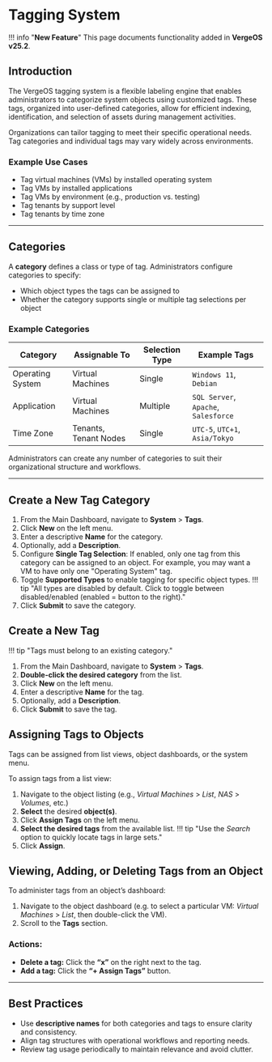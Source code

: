 
# Tagging System

!!! info "**New Feature**"
    This page documents functionality added in **VergeOS v25.2**. 

## Introduction

The VergeOS tagging system is a flexible labeling engine that enables administrators to categorize system objects using customized tags. These tags, organized into user-defined categories, allow for efficient indexing, identification, and selection of assets during management activities.

Organizations can tailor tagging to meet their specific operational needs. Tag categories and individual tags may vary widely across environments.

### Example Use Cases
- Tag virtual machines (VMs) by installed operating system
- Tag VMs by installed applications
- Tag VMs by environment (e.g., production vs. testing)
- Tag tenants by support level
- Tag tenants by time zone

---

## Categories

A **category** defines a class or type of tag. Administrators configure categories to specify: 

* Which object types the tags can be assigned to
* Whether the category supports single or multiple tag selections per object

### Example Categories
| Category        | Assignable To         | Selection Type | Example Tags                          |
|----------------|------------------------|----------------|----------------------------------------|
| Operating System | Virtual Machines       | Single         | `Windows 11`, `Debian`                 |
| Application     | Virtual Machines       | Multiple       | `SQL Server`, `Apache`, `Salesforce`   |
| Time Zone       | Tenants, Tenant Nodes  | Single         | `UTC-5`, `UTC+1`, `Asia/Tokyo`         |

Administrators can create any number of categories to suit their organizational structure and workflows.

---

## Create a New Tag Category


1. From the Main Dashboard, navigate to **System** > **Tags**.
2. Click **New** on the left menu.
3. Enter a descriptive **Name** for the category.
4. Optionally, add a **Description**.
5. Configure **Single Tag Selection**: If enabled, only one tag from this category can be assigned to an object. For example, you may want a VM to have only one "Operating System" tag.
6. Toggle **Supported Types** to enable tagging for specific object types.
!!! tip  "All types are disabled by default. Click to toggle between disabled/enabled (enabled = button to the right)."
7. Click **Submit** to save the category.


## Create a New Tag

!!! tip "Tags must belong to an existing category."

1. From the Main Dashboard, navigate to **System** > **Tags**.
2. **Double-click the desired category** from the list.
3. Click **New** on the left menu.
4. Enter a descriptive **Name** for the tag.
5. Optionally, add a **Description**.
6. Click **Submit** to save the tag.


## Assigning Tags to Objects

Tags can be assigned from list views, object dashboards, or the system menu.

To assign tags from a list view:

1. Navigate to the object listing (e.g., *Virtual Machines* > *List*, *NAS* > *Volumes*, etc.)
2. **Select** the desired **object(s)**.
3. Click **Assign Tags** on the left menu.
4. **Select the desired tags** from the available list.
!!! tip "Use the *Search* option to quickly locate tags in large sets."
5. Click **Assign**.


## Viewing, Adding, or Deleting Tags from an Object

To administer tags from an object’s dashboard:

1. Navigate to the object dashboard (e.g. to select a particular VM: *Virtual Machines* > *List*, then double-click the VM).
2. Scroll to the **Tags** section.

### Actions:
- **Delete a tag:** Click the **“x”** on the right next to the tag.
- **Add a tag:** Click the **“+ Assign Tags”** button.

---

## Best Practices

- Use **descriptive names** for both categories and tags to ensure clarity and consistency.
- Align tag structures with operational workflows and reporting needs.
- Review tag usage periodically to maintain relevance and avoid clutter.



